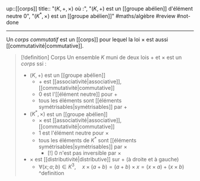 up::[[corps]]
title:: "$(K, +, \times)$ où :", "$(K, +)$ est un [[groupe abélien]] d'élément neutre $0$", "$(K^{*}, \times)$ est un [[groupe abélien]]"
#maths/algèbre #review #not-done

---
Un *corps commutatif* est un [[corps]] pour lequel la loi $\times$ est aussi [[commutativité|commutative]].

> [!definition] Corps
> Un ensemble $K$ muni de deux lois $+$ et $\times$ est un _corps_ ssi :
>  - $(K, +)$ est un [[groupe abélien]] 
>      - $+$ est [[associativité|associative]], [[commutativité|commutative]] 
>      - $0$ est l'[[élément neutre]] pour $+$
>      - tous les éléments sont [[éléments symétrisables|symétrisables]]  par $+$
>  - $(K^{*}, \times)$ est un [[groupe abélien]]
>      - $\times$ est [[associativité|associative]], [[commutativité|commutative]] 
>      - $1$ est l'élément neutre pour $\times$
>      - tous les éléments de $K^{*}$ sont [[éléments symétrisables|symétrisables]] par $\times$
>          - [!]  $0$ n'est pas inversible par $\times$
>  - $\times$ est [[distributivité|distributive]] sur $+$ (à droite et à gauche)
>      - $\forall (x; a; b) \in K^{3}, \quad x \times (a+b) = (a+b)\times x = (x \times a) + (x \times b)$
^definition

